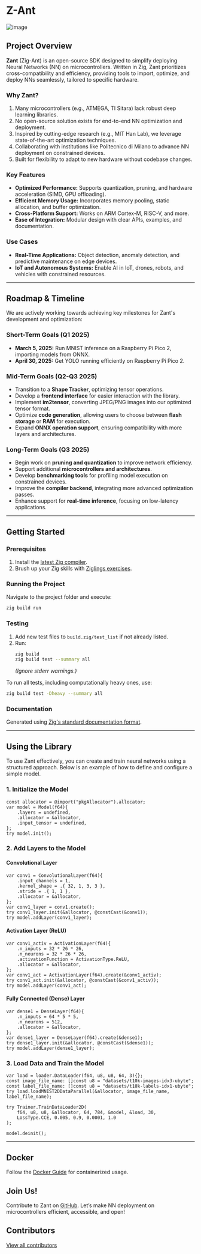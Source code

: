 # Z-Ant
![image](https://github.com/user-attachments/assets/6a5346e5-58ec-4069-8143-c3b7b03586f3)
## Project Overview

**Zant** (Zig-Ant) is an open-source SDK designed to simplify deploying Neural Networks (NN) on microcontrollers. Written in Zig, Zant prioritizes cross-compatibility and efficiency, providing tools to import, optimize, and deploy NNs seamlessly, tailored to specific hardware.

### Why Zant?

1. Many microcontrollers (e.g., ATMEGA, TI Sitara) lack robust deep learning libraries.
2. No open-source solution exists for end-to-end NN optimization and deployment.
3. Inspired by cutting-edge research (e.g., MIT Han Lab), we leverage state-of-the-art optimization techniques.
4. Collaborating with institutions like Politecnico di Milano to advance NN deployment on constrained devices.
5. Built for flexibility to adapt to new hardware without codebase changes.

### Key Features

- **Optimized Performance:** Supports quantization, pruning, and hardware acceleration (SIMD, GPU offloading).
- **Efficient Memory Usage:** Incorporates memory pooling, static allocation, and buffer optimization.
- **Cross-Platform Support:** Works on ARM Cortex-M, RISC-V, and more.
- **Ease of Integration:** Modular design with clear APIs, examples, and documentation.

### Use Cases

- **Real-Time Applications:** Object detection, anomaly detection, and predictive maintenance on edge devices.
- **IoT and Autonomous Systems:** Enable AI in IoT, drones, robots, and vehicles with constrained resources.

---

## Roadmap & Timeline

We are actively working towards achieving key milestones for Zant's development and optimization:

### **Short-Term Goals (Q1 2025)**

- **March 5, 2025:** Run MNIST inference on a Raspberry Pi Pico 2, importing models from ONNX.
- **April 30, 2025:** Get YOLO running efficiently on Raspberry Pi Pico 2.

### **Mid-Term Goals (Q2-Q3 2025)**

- Transition to a **Shape Tracker**, optimizing tensor operations.
- Develop a **frontend interface** for easier interaction with the library.
- Implement **im2tensor**, converting JPEG/PNG images into our optimized tensor format.
- Optimize **code generation**, allowing users to choose between **flash storage** or **RAM** for execution.
- Expand **ONNX operation support**, ensuring compatibility with more layers and architectures.

### **Long-Term Goals (Q3 2025)**

- Begin work on **pruning and quantization** to improve network efficiency.
- Support additional **microcontrollers and architectures**.
- Develop **benchmarking tools** for profiling model execution on constrained devices.
- Improve the **compiler backend**, integrating more advanced optimization passes.
- Enhance support for **real-time inference**, focusing on low-latency applications.

---

## Getting Started

### Prerequisites

1. Install the [latest Zig compiler](https://ziglang.org/learn/getting-started/).
2. Brush up your Zig skills with [Ziglings exercises](https://codeberg.org/ziglings/exercises).

### Running the Project

Navigate to the project folder and execute:

```sh
zig build run
```

### Testing

1. Add new test files to `build.zig/test_list` if not already listed.
2. Run:
   ```sh
   zig build
   zig build test --summary all
   ```
   *(Ignore stderr warnings.)*

To run all tests, including computationally heavy ones, use:

```sh
zig build test -Dheavy --summary all
```

### Documentation

Generated using [Zig's standard documentation format](https://ziglang.org/documentation/master/#Doc-Comments).

---

## Using the Library

To use Zant effectively, you can create and train neural networks using a structured approach. Below is an example of how to define and configure a simple model.

### **1. Initialize the Model**

```zig
const allocator = @import("pkgAllocator").allocator;
var model = Model(f64){
    .layers = undefined,
    .allocator = &allocator,
    .input_tensor = undefined,
};
try model.init();
```

### **2. Add Layers to the Model**

#### **Convolutional Layer**

```zig
var conv1 = ConvolutionalLayer(f64){
    .input_channels = 1,
    .kernel_shape = .{ 32, 1, 3, 3 },
    .stride = .{ 1, 1 },
    .allocator = &allocator,
};
var conv1_layer = conv1.create();
try conv1_layer.init(&allocator, @constCast(&conv1));
try model.addLayer(conv1_layer);
```

#### **Activation Layer (ReLU)**

```zig
var conv1_activ = ActivationLayer(f64){
    .n_inputs = 32 * 26 * 26,
    .n_neurons = 32 * 26 * 26,
    .activationFunction = ActivationType.ReLU,
    .allocator = &allocator,
};
var conv1_act = ActivationLayer(f64).create(&conv1_activ);
try conv1_act.init(&allocator, @constCast(&conv1_activ));
try model.addLayer(conv1_act);
```

#### **Fully Connected (Dense) Layer**

```zig
var dense1 = DenseLayer(f64){
    .n_inputs = 64 * 5 * 5,
    .n_neurons = 512,
    .allocator = &allocator,
};
var dense1_layer = DenseLayer(f64).create(&dense1);
try dense1_layer.init(&allocator, @constCast(&dense1));
try model.addLayer(dense1_layer);
```

### **3. Load Data and Train the Model**

```zig
var load = loader.DataLoader(f64, u8, u8, 64, 3){};
const image_file_name: []const u8 = "datasets/t10k-images-idx3-ubyte";
const label_file_name: []const u8 = "datasets/t10k-labels-idx1-ubyte";
try load.loadMNIST2DDataParallel(&allocator, image_file_name, label_file_name);

try Trainer.TrainDataLoader2D(
    f64, u8, u8, &allocator, 64, 784, &model, &load, 30,
    LossType.CCE, 0.005, 0.9, 0.0001, 1.0
);

model.deinit();
```

---

## Docker

Follow the [Docker Guide](How_TO_DOCKER_101.md) for containerized usage.

## Join Us!

Contribute to Zant on [GitHub](#). Let’s make NN deployment on microcontrollers efficient, accessible, and open!

## Contributors

[View all contributors](https://github.com/ZIGTinyBook/Z-Ant/graphs/contributors)

